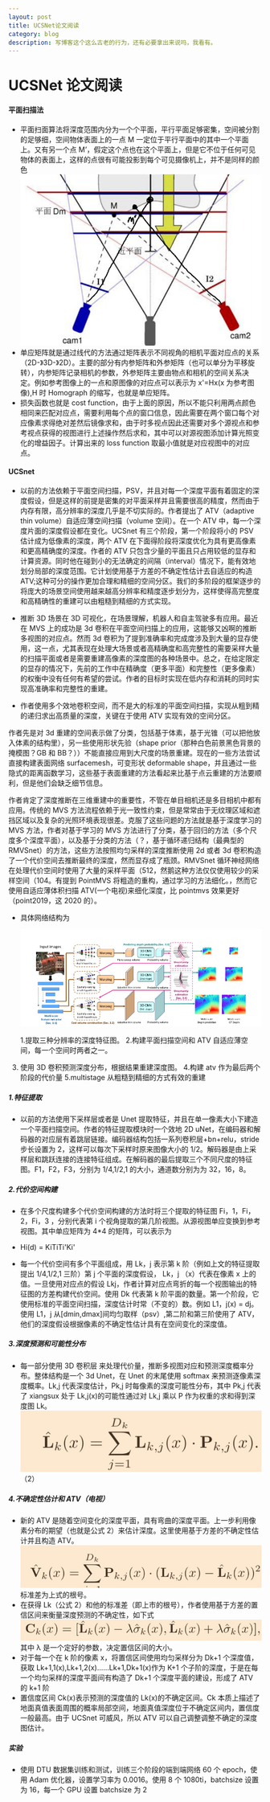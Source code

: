 ```yaml
---
layout: post
title: UCSNet论文阅读
category: blog
description: 写博客这个这么古老的行为，还有必要拿出来说吗，我看有。
---
```


# UCSNet 论文阅读

#### 平面扫描法

- 平面扫面算法将深度范围内分为一个个平面，平行平面足够密集，空间被分割的足够细，空间物体表面上的一点 M 一定位于平行平面中的其中一个平面上。又有另一个点 M’，假定这个点也在这个平面上，但是它不位于任何可见物体的表面上，这样的点很有可能投影到每个可见摄像机上，并不是同样的颜色
  ![2021-03-28123000.jpg](/images/githubpages/2021-03-28123000.jpg)
- 单应矩阵就是通过线代的方法通过矩阵表示不同视角的相机平面对应点的关系（2D-》3D-》2D）。主要的部分有内参矩阵和外参矩阵（也可以单分为平移旋转），内参矩阵记录相机的参数，外参矩阵主要由物点和相机的空间关系决定。例如参考图像上的一点和原图像的对应点可以表示为 x'=Hx(x 为参考图像),H 时 Homograph 的缩写，也就是单应矩阵。
- 损失函数也就是 cost function，由于上面的原因，所以不能只利用两点颜色相同来匹配对应点，需要利用每个点的窗口信息，因此需要在两个窗口每个对应像素求得绝对差然后镜像求和，由于时多视点因此还需要对多个源视点和参考视点获得的视图进行上述操作然后求和，其中可以对源视图添加计算光照变化的增益因子。计算出来的 loss function 取最小值就是对应视图中的对应点。

#### UCSnet

- 以前的方法依赖于平面空间扫描，PSV，并且对每一个深度平面有着固定的深度假设，但是这样的前提是密集的对平面采样并且需要很高的精度，然而由于内存有限，高分辨率的深度几乎是不切实际的。作者提出了 ATV（adaptive thin volume）自适应薄空间扫描（volume 空间）。在一个 ATV 中，每一个深度片面的深度假设都在变化。UCSnet 有三个阶段，第一个阶段将小的 PSV 估计成为低像素的深度，两个 ATV 在下面得阶段将深度优化为具有更高像素和更高精确度的深度。作者的 ATV 只包含少量的平面且只占用较低的显存和计算资源。同时他在碰到小的无法确定的间隔（interval）情况下，能有效地划分局部的深度范围。它计划使用基于方差的不确定性估计去自适应的构造 ATV;这种可分的操作更加合理和精细的空间分区。我们的多阶段的框架逐步的将庞大的场景空间使用越来越高分辨率和精度逐步划分为，这样使得高完整度和高精确性的重建可以由粗糙到精细的方式实现。

- 推断 3D 场景在 3D 可视化，在场景理解，机器人和自主驾驶多有应用。最近在 MVS 上的成功是 3d 卷积在平面空间扫描上的应用，这能够又凶啊的推断多视图的对应点。然而 3d 卷积为了提到准确率和完成度涉及到大量的显存使用，这一点，尤其表现在处理大场景或者高精确度和高完整性的需要采样大量的扫描平面或者是需要重建高像素的深度图的各种场景中。总之，在给定限定的显存的情况下，先前的工作中在精确度（更多平面）和完整性（更多像素）的权衡中没有任何有希望的尝试。作者的目标时实现在低内存和消耗的同时实现高准确率和完整性的重建。

- 作者使用多个效地卷积空间，而不是大的标准的平面空间扫描，实现从粗到精的递归求出高质量的深度，关键在于使用 ATV 实现有效的空间分区。

作者先是对 3d 重建的空间表示做了分类，包括基于体素，基于光锥（可以把他放入体素的结构里），另一些使用形状先验（shape prior（那种白色前景黑色背景的掩模图？GB 和 BB？））不能直接应用到大尺度的场景重建。现在的一些方法尝试直接构建表面网络 surfacemesh，可变形状 deformable shape，并且通过一些隐式的距离函数学习，这些基于表面重建的方法看起来比基于点云重建的方法要顺利，但是他们会缺乏细节信息。

作者肯定了深度推断在三维重建中的重要性，不管在单目相机还是多目相机中都有应用。传统的 MVS 方法流程依赖于光一致性约束，但是常常由于无纹理区域和遮挡区域以及复杂的光照环境表现很差。克服了这些问题的方法就是基于深度学习的 MVS 方法，作者对基于学习的 MVS 方法进行了分类，基于回归的方法（多个尺度多个深度平面），以及基于分类的方法（？，基于循环递归结构（最典型的 RMVSnet）的方法，这些方法按照均匀采样的深度推断使用 2d 或者 3d 卷积构造了一个代价空间去推断最终的深度，然而显存成了瓶颈。RMVSnet 循环神经网络在处理代价空间时使用了大量的采样平面（512，然鹅这种方法仅仅使用较少的采样空间（104。有提到 PointMVS 将粗造的重构，通过学习的方法细化。，然而它使用自适应薄体积扫描 ATV(一个电视)来细化深度，比 pointmvs 效果更好（point2019，这 2020 的）。

- 具体网络结构为

  ![2021-03-29143244.jpg](/images/githubpages/2021-03-29143244.jpg)

  1.提取三种分辨率的深度特征图。 2.构建平面扫描空间和 ATV 自适应薄空间，每一个空间时两者之一。

3. 使用 3D 卷积预测深度分布，根据结果重建深度图。 4.构建 atv 作为最后两个阶段的代价量
   5.multistage 从粗糙到精细的方式有效的重建

##### 1.特征提取

- 以前的方法使用下采样层或者是 Unet 提取特征，并且在单一像素大小下建造一个平面扫描空间。作者的特征提取模块时一个效地 2D uNet，在编码器和解码器的对应层有着跳层链接。编码器结构包括一系列卷积层+bn+relu，stride 步长设置为 2，这样可以每次下采样时原来图像大小的 1/2。解码器是由上采样层和跳跃连接的连接特征组成。在解码器的最后提取三个不同尺度的特征图。F1，F2，F3，分别为 1/4,1/2,1 的大小，通道数分别为为 32，16，8。

##### 2.代价空间构建

- 在多个尺度构建多个代价空间构建的方法时将三个提取的特征图 Fi，1，Fi，2，Fi，3 ，分别代表第 i 个视角提取的第几阶视图。从源视图单应变换到参考视图。其中单应矩阵为 4\*4 的矩阵，可以表示为

- Hi(d) = KiTiTi'Ki'

- 每一个代价空间有多个平面组成，用 Lk，j 表示第 k 阶（例如上文的特征提取提出 1/4,1/2,1 三阶）第 j 个平面的深度假设， Lk，j （x）代表在像素 x 上的值。一旦使用对应点的假设 Lkj，作者计算对应点弯折的每一个视图输出的特征图的方差构建代价空间。使用 Dk 代表第 k 阶平面的数量。第一个阶段，它使用标准的平面空间扫描，深度估计时常（不变的）数。例如 L1，j(x) = dj。使用 L1，j 从[dmin,dmax]间均匀取样（psv）,第二阶和第三阶使用了 ATV，他们的深度假设根据像素的不确定性估计具有在空间变化的深度值。

##### 3.深度预测和可能性分布

- 每一部分使用 3D 卷积层 来处理代价量，推断多视图对应和预测深度概率分布。整体结构是一个 3d Unet，在 Unet 的末尾使用 softmax 来预测逐像素深度概率。Lk,j 代表深度估计，Pk,j 时每像素的深度可能性分布，其中 Pk,j 代表了 xiangsux 处于 Lk,j(x)的可能性通过对 Lk,j 乘以 P 作为权重的求和得到深度图 Lk。
  ![2021-03-30090159.jpg](/images/githubpages/2021-03-30090159.jpg) （2）

##### 4.不确定性估计和 ATV（电视）

- 新的 ATV 是随着空间变化的深度平面，具有弯曲的深度平面。上一步利用像素分布的期望（也就是公式 2）来估计深度。这里使用基于方差的不确定性估计并且构造 ATV。
  ![2021-03-30092217.jpg](/images/githubpages/2021-03-30092217.jpg)
  标准差为上式的根号。
- 在获得 Lk（公式 2）和他的标准差（即上市的根号），作者使用基于方差的置信区间来衡量深度预测的不确定性，如下式
  ![2021-03-30092236.jpg](/images/githubpages/2021-03-30092236.jpg)
  其中 λ 是一个定好的参数，决定置信区间的大小。
- 对于每一个在 k 阶的像素 x，将置信区间使用均匀采样分为 Dk+1 个深度值，获取 Lk+1,1(x),Lk+1,2(x)......Lk+1,Dk+1(x)作为 K+1 个子阶的深度，于是在每一个均匀采样的深度平面间有构造了 Dk+1 个深度平面的建设，形成了 ATV 的 k+1 阶
- 置信度区间 Ck(x)表示预测的深度值的 Lk(x)的不确定区间。Ck 本质上描述了地面真值表面周围的概率局部空间，地面真值深度位于不确定区间内，置信度一般最高。由于 UCSnet 可威风，所以 ATV 可以自己调整调整不确定的深度图估计。

##### 实验

- 使用 DTU 数据集训练和测试，训练三个阶段的端到端网络 60 个 epoch，使用 Adam 优化器，设置学习率为 0.0016。使用 8 个 1080ti，batchsize 设置为 16，每一个 GPU 设置 batchsize 为 2
